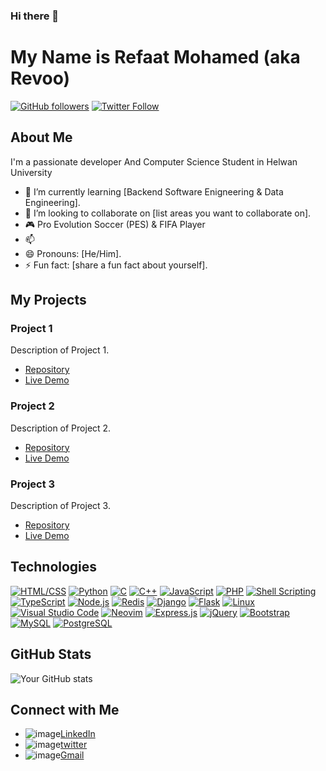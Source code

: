### Hi there 👋

# My Name is Refaat Mohamed (aka Revoo)

[![GitHub followers](https://img.shields.io/github/followers/yourusername?style=social)](https://github.com/mr-revoo)
[![Twitter Follow](https://img.shields.io/twitter/follow/yourtwitterhandle?style=social)](https://twitter.com/RefaatEmam)

## About Me

I'm a passionate developer And Computer Science Student in Helwan University

- 🌱 I’m currently learning [Backend Software Enigneering & Data Engineering].
- 👯 I’m looking to collaborate on [list areas you want to collaborate on].
- 🎮 Pro Evolution Soccer (PES) & FIFA Player  
- 📫 
- 😄 Pronouns: [He/Him].
- ⚡ Fun fact: [share a fun fact about yourself].

## My Projects

### Project 1

Description of Project 1.

- [Repository](link-to-repo)
- [Live Demo](link-to-demo)

### Project 2

Description of Project 2.

- [Repository](link-to-repo)
- [Live Demo](link-to-demo)

### Project 3

Description of Project 3.

- [Repository](link-to-repo)
- [Live Demo](link-to-demo)

## Technologies

[![HTML/CSS](https://img.shields.io/badge/-HTML%2FCSS-orange?style=for-the-badge&logo=html5&logoColor=white)](https://www.w3.org/Style/CSS/Overview.en.html)
[![Python](https://img.shields.io/badge/-Python-blue?style=for-the-badge&logo=python&logoColor=white)](https://www.python.org/)
[![C](https://img.shields.io/badge/-C-green?style=for-the-badge&logo=c&logoColor=white)](https://en.wikipedia.org/wiki/C_(programming_language))
[![C++](https://img.shields.io/badge/-C%2B%2B-blue?style=for-the-badge&logo=c%2B%2B&logoColor=white)](https://en.wikipedia.org/wiki/C%2B%2B)
[![JavaScript](https://img.shields.io/badge/-JavaScript-yellow?style=for-the-badge&logo=javascript&logoColor=white)](https://developer.mozilla.org/en-US/docs/Web/JavaScript)
[![PHP](https://img.shields.io/badge/-PHP-purple?style=for-the-badge&logo=php&logoColor=white)](https://www.php.net/)
[![Shell Scripting](https://img.shields.io/badge/-Shell%20Scripting-yellowgreen?style=for-the-badge&logo=gnu-bash&logoColor=white)](https://www.shellscript.sh/)
[![TypeScript](https://img.shields.io/badge/-TypeScript-blue?style=for-the-badge&logo=typescript&logoColor=white)](https://www.typescriptlang.org/)
[![Node.js](https://img.shields.io/badge/-Node.js-green?style=for-the-badge&logo=node.js&logoColor=white)](https://nodejs.org/)
[![Redis](https://img.shields.io/badge/-Redis-red?style=for-the-badge&logo=redis&logoColor=white)](https://redis.io/)
[![Django](https://img.shields.io/badge/-Django-blue?style=for-the-badge&logo=django&logoColor=white)](https://www.djangoproject.com/)
[![Flask](https://img.shields.io/badge/-Flask-lightgrey?style=for-the-badge&logo=flask&logoColor=white)](https://flask.palletsprojects.com/)
[![Linux](https://img.shields.io/badge/-Linux-black?style=for-the-badge&logo=linux&logoColor=white)](https://www.linux.org/)
[![Visual Studio Code](https://img.shields.io/badge/-VSCode-blueviolet?style=for-the-badge&logo=visual-studio-code&logoColor=white)](https://code.visualstudio.com/)
[![Neovim](https://img.shields.io/badge/-Neovim-green?style=for-the-badge&logo=neovim&logoColor=white)](https://neovim.io/)
[![Express.js](https://img.shields.io/badge/-Express.js-lightgrey?style=for-the-badge&logo=express&logoColor=white)](https://expressjs.com/)
[![jQuery](https://img.shields.io/badge/-jQuery-blue?style=for-the-badge&logo=jquery&logoColor=white)](https://jquery.com/)
[![Bootstrap](https://img.shields.io/badge/-Bootstrap-purple?style=for-the-badge&logo=bootstrap&logoColor=white)](https://getbootstrap.com/)
[![MySQL](https://img.shields.io/badge/-MySQL-blue?style=for-the-badge&logo=mysql&logoColor=white)](https://www.mysql.com/)
[![PostgreSQL](https://img.shields.io/badge/-PostgreSQL-blue?style=for-the-badge&logo=postgresql&logoColor=white)](https://www.postgresql.org/)

## GitHub Stats

![Your GitHub stats](https://github-readme-stats.vercel.app/api?username=yourusername&show_icons=true&theme=radical)

## Connect with Me

- ![image](https://github.com/mr-revoo/mr-revoo/assets/115378793/b39de9bc-a704-4efb-9e84-4f17cec45686)[LinkedIn](https://www.linkedin.com/in/mr-revoo/)
- ![image](https://github.com/mr-revoo/mr-revoo/assets/115378793/95be1f9d-6e14-4854-a962-2a07c08da5a9)[twitter](https://www.x.com/RefaatEmam)
- ![image](https://github.com/mr-revoo/mr-revoo/assets/115378793/e813c747-9775-4467-9246-00760cc8c7ca)[Gmail](refaatmohamed61@gmail.com)

